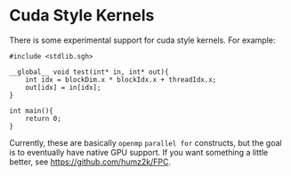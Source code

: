# Cuda Style Kernels

There is some experimental support for cuda style kernels. For example:
```
#include <stdlib.sgh>

__global__ void test(int* in, int* out){
    int idx = blockDim.x * blockIdx.x + threadIdx.x;
    out[idx] = in[idx];
}

int main(){
    return 0;
}
```
Currently, these are basically `openmp` `parallel for` constructs, but the goal is to eventually have native GPU support. If you want something a little better, see https://github.com/humz2k/FPC.
